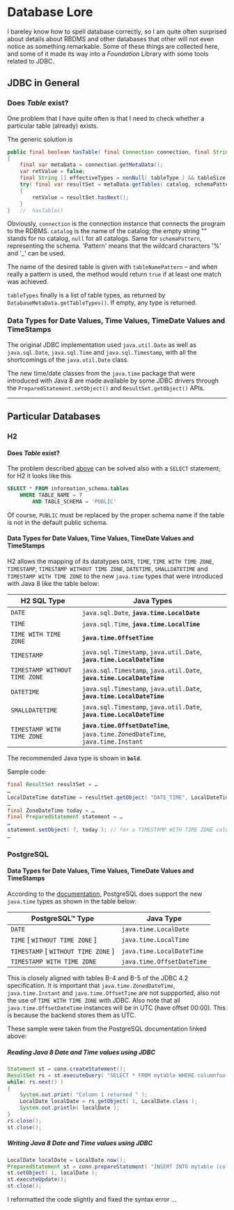 # Database Lore


I bareley know how to spell database correctly, so I am quite often surprised about details about RBDMS and other databases that other will not even notice as something remarkable. Some of these things are collected here, and some of it made its way into a *Foundation* Library with some tools related to JDBC.

## JDBC in General

### Does *Table* exist?

One problem that I have quite often is that I need to check whether a particular table (already) exists.

The generic solution is

```java
public final boolean hasTable( final Connection connection, final String catalog, final String schemaPattern, final String tableNamePattern, final String... tableTypes ) throws SQLException
{
    final var metaData = connection.getMetaData();
    var retValue = false;
    final String [] effectiveTypes = nonNull( tableType ) && tableSize.length == 0 ? null : tableTypes;
    try( final var resultSet = metaData.getTables( catalog, schemaPattern, tableNamePattern, effectiveTypes ) )
    {
        retValue = resultSet.hasNext();
    }
}   //  hasTable()
```
Obviously, `connection` is the connection instance that connects the program to the RDBMS. `catalog` is the name of the catalog; the empty string "" stands for no catalog, `null` for all catalogs. Same for `schemaPattern`, representing the schema. 'Pattern' means that the wildcard characters '%' and '\_' can be used. 

The name of the desired table is given with `tableNamePattern` – and when really a pattern is used, the method would return `true` if at least one match was achieved.

`tableTypes` finally is a list of table types, as returned by `DatabaseMetaData.getTableTypes()`. If empty, any type is returned.

### Data Types for Date Values, Time Values, TimeDate Values and TimeStamps

The original JDBC implementation used `java.util.Date` as well as `java.sql.Date`, `java.sql.Time` and `java.sql.Timestamp`, with all the shortcomings of the `java.util.Date` class.

The new time/date classes from the `java.time` package that were introduced with Java 8 are made available by some JDBC drivers through the `PreparedStatement.setObject()` and `ResultSet.getObject()` APIs.

* * *

## Particular Databases

### H2

#### Does *Table* exist?

The problem described [above](#does-table-exist) can be solved also with a `SELECT` statement; for H2 it looks like this

```sql
SELECT * FROM information_schema.tables
    WHERE TABLE_NAME = ?
        AND TABLE_SCHEMA = 'PUBLIC'
```
Of course, `PUBLIC` must be replaced by the proper schema name if the table is not in the default public schema.

#### Data Types for Date Values, Time Values, TimeDate Values and TimeStamps

H2 allows the mapping of its datatypes `DATE`, `TIME`, `TIME WITH TIME ZONE`, `TIMESTAMP`, `TIMESTAMP WITHOUT TIME ZONE`, `DATETIME`, `SMALLDATETIME` and `TIMESTAMP WITH TIME ZONE` to the new `java.time` types that were introduced with Java 8 like the table below: 

|H2 SQL Type|Java Types|
|--------|----------|
|`DATE`|`java.sql.Date`, **`java.time.LocalDate`**|
|`TIME`|`java.sql.Time`, **`java.time.LocalTime`**|
|`TIME WITH TIME ZONE`|**`java.time.OffsetTime`**|
|`TIMESTAMP`|`java.sql.Timestamp`, `java.util.Date`, **`java.time.LocalDateTime`**|
|`TIMESTAMP WITHOUT TIME ZONE`|`java.sql.Timestamp`, `java.util.Date`, **`java.time.LocalDateTime`**|
|`DATETIME`|`java.sql.Timestamp`, `java.util.Date`, **`java.time.LocalDateTime`**|
|`SMALLDATETIME`|`java.sql.Timestamp`, `java.util.Date`, **`java.time.LocalDateTime`**|
|`TIMESTAMP WITH TIME ZONE`|**`java.time.OffsetDateTime`**, `java.time.ZonedDateTime`, `java.time.Instant`|

The recommended Java type is shown in **`bold`**.

Sample code:
```java
final ResultSet resultSet = …
…
LocalDateTime dateTime = resultSet.getObject( "DATE_TIME", LocalDateTime.class ); // for a TIMESTAMP column
…
final ZoneDateTime today = …
final PreparedStatement statement = …
…
statement.setObject( 7, today ); // for a TIMESTAMP WITH TIME ZONE column
…
```

### PostgreSQL

#### Data Types for Date Values, Time Values, TimeDate Values and TimeStamps

According to the [documentation](https://jdbc.postgresql.org/documentation/head/java8-date-time.html), PostgreSQL does support the new `java.time` types as shown in the table below:

|PostgreSQL™ Type|Java Type|
|----------------|---------|
|`DATE`|`java.time.LocalDate`|
|`TIME` [ `WITHOUT TIME ZONE` ]|`java.time.LocalTime`|
|`TIMESTAMP` [ `WITHOUT TIME ZONE` ]|`java.time.LocalDateTime`|
|`TIMESTAMP WITH TIME ZONE`|`java.time.OffsetDateTime`|

This is closely aligned with tables B-4 and B-5 of the JDBC 4.2 specification. It is important that `java.time.ZonedDateTime`, `java.time.Instant` and `java.time.OffsetTime` are not suppported, also not the use of `TIME WITH TIME ZONE` with JDBC. Also note that all `java.time.OffsetDateTime` instances will be in UTC (have offset 00:00). This is because the backend stores them as UTC.

These sample were taken from the PostgreSQL documentation linked above:

##### Reading Java 8 Date and Time values using JDBC
```Java
Statement st = conn.createStatement();
ResultSet rs = st.executeQuery( "SELECT * FROM mytable WHERE columnfoo = 500" );
while( rs.next() )
{
    System.out.print( "Column 1 returned " );
    LocalDate localDate = rs.getObject( 1, LocalDate.class );
    System.out.println( localDate );
}
rs.close();
st.close();
````

##### Writing Java 8 Date and Time values using JDBC
```Java
LocalDate localDate = LocalDate.now();
PreparedStatement st = conn.prepareStatement( "INSERT INTO mytable (columnfoo) VALUES (?)" );
st.setObject( 1, localDate );
st.executeUpdate();
st.close();
```

I reformatted the code slightly and fixed the syntax error … 
